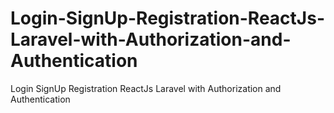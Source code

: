 # Login-SignUp-Registration-ReactJs-Laravel-with-Authorization-and-Authentication
Login SignUp Registration ReactJs Laravel with Authorization and Authentication
